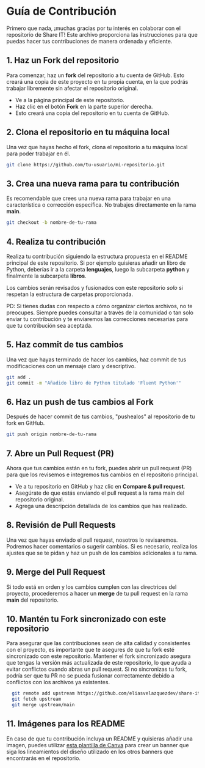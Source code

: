 # Guía de Contribución

Primero que nada, ¡muchas gracias por tu interés en colaborar con el repositorio de Share IT! Este archivo proporciona las instrucciones para que puedas hacer tus contribuciones de manera ordenada y eficiente.

## 1. Haz un Fork del repositorio

Para comenzar, haz un **fork** del repositorio a tu cuenta de GitHub. Esto creará una copia de este proyecto en tu propia cuenta, en la que podrás trabajar libremente sin afectar el repositorio original.

- Ve a la página principal de este repositorio.
- Haz clic en el botón **Fork** en la parte superior derecha.
- Esto creará una copia del repositorio en tu cuenta de GitHub.

## 2. Clona el repositorio en tu máquina local

Una vez que hayas hecho el fork, clona el repositorio a tu máquina local para poder trabajar en él.

```bash
git clone https://github.com/tu-usuario/mi-repositorio.git
```

## 3. Crea una nueva rama para tu contribución
Es recomendable que crees una nueva rama para trabajar en una característica o corrección específica. No trabajes directamente en la rama **main**.

```bash
git checkout -b nombre-de-tu-rama
```

## 4. Realiza tu contribución
Realiza tu contribución siguiendo la estructura propuesta en el README principal de este repositorio. Si por ejemplo quisieras añadir un libro de Python, deberías ir a la carpeta **lenguajes**, luego la subcarpeta **python** y finalmente la subcarpeta **libros**.

Los cambios serán revisados y fusionados con este repositorio *solo* si respetan la estructura de carpetas proporcionada.

PD: Si tienes dudas con respecto a cómo organizar ciertos archivos, no te preocupes. Siempre puedes consultar a través de la comunidad o tan solo enviar tu contribución y te enviaremos las correcciones necesarias para que tu contribución sea aceptada.


## 5. Haz commit de tus cambios
Una vez que hayas terminado de hacer los cambios, haz commit de tus modificaciones con un mensaje claro y descriptivo.

```bash
git add .
git commit -m "Añadido libro de Python titulado 'Fluent Python'"
```

## 6. Haz un push de tus cambios al Fork
Después de hacer commit de tus cambios, "pushealos" al repositorio de tu fork en GitHub.
```bash
git push origin nombre-de-tu-rama
```

## 7. Abre un Pull Request (PR)
Ahora que tus cambios están en tu fork, puedes abrir un pull request (PR) para que los revisemos e integremos tus cambios en el repositorio principal.

- Ve a tu repositorio en GitHub y haz clic en **Compare & pull request**.
- Asegúrate de que estás enviando el pull request a la rama main del repositorio original.
- Agrega una descripción detallada de los cambios que has realizado.

## 8. Revisión de Pull Requests
Una vez que hayas enviado el pull request, nosotros lo revisaremos. Podremos hacer comentarios o sugerir cambios. Si es necesario, realiza los ajustes que se te pidan y haz un push de los cambios adicionales a tu rama.

## 9. Merge del Pull Request
Si todo está en orden y los cambios cumplen con las directrices del proyecto, procederemos a hacer un **merge** de tu pull request en la rama **main** del repositorio.

## 10. Mantén tu Fork sincronizado con este repositorio
Para asegurar que las contribuciones sean de alta calidad y consistentes con el proyecto, es importante que te asegures de que tu fork esté sincronizado con este repositorio. Mantener el fork sincronizado asegura que tengas la versión más actualizada de este repositorio, lo que ayuda a evitar conflictos cuando abras un pull request. Si no sincronizas tu fork, podría ser que tu PR no se pueda fusionar correctamente debido a conflictos con los archivos ya existentes.
```bash
  git remote add upstream https://github.com/eliasvelazquezdev/share-it-resources.git
  git fetch upstream
  git merge upstream/main
```

## 11. Imágenes para los README
En caso de que tu contribución incluya un README y quisieras añadir una imagen, puedes utilizar [esta plantilla de Canva](https://www.canva.com/design/DAGXumhXrT4/NkrBBflhMXg6F_5eTHyAjw/view?utm_content=DAGXumhXrT4&utm_campaign=designshare&utm_medium=link&utm_source=publishsharelink&mode=preview) para crear un banner que siga los lineamientos del diseño utilizado en los otros banners que encontrarás en el repositorio. 
